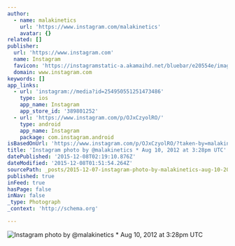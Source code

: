 ```yaml
---
author:
  - name: malakinetics
    url: 'https://www.instagram.com/malakinetics'
    avatar: {}
related: []
publisher:
  url: 'https://www.instagram.com'
  name: Instagram
  favicon: 'https://instagramstatic-a.akamaihd.net/bluebar/e20554e/images/ico/favicon.ico'
  domain: www.instagram.com
keywords: []
app_links:
  - url: 'instagram://media?id=254950551251473486'
    type: ios
    app_name: Instagram
    app_store_id: '389801252'
  - url: 'https://www.instagram.com/p/OJxCzyolRO/'
    type: android
    app_name: Instagram
    package: com.instagram.android
isBasedOnUrl: 'https://www.instagram.com/p/OJxCzyolRO/?taken-by=malakinetics'
title: 'Instagram photo by @malakinetics * Aug 10, 2012 at 3:28pm UTC'
datePublished: '2015-12-08T02:19:10.876Z'
dateModified: '2015-12-08T01:51:54.264Z'
sourcePath: _posts/2015-12-07-instagram-photo-by-malakinetics-aug-10-2012-at-328pm-ut.md
published: true
inFeed: true
hasPage: false
inNav: false
_type: Photograph
_context: 'http://schema.org'

---
```

![Instagram photo by &commat;malakinetics &midast; Aug 10&comma; 2012 at 3&colon;28pm UTC](https://scontent.cdninstagram.com/hphotos-xfa1/t51.2885-15/e15/10914375_825364350850351_543599867_n.jpg)